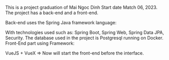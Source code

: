 This is a project graduation of Mai Ngoc Dinh Start date Match 06, 2023. The project has a back-end and a front-end.

Back-end uses the Spring Java framework language:

With technologies used such as: Spring Boot, Spring Web, Spring Data JPA, Security.
The database used in the project is Postgresql running on Docker.
Front-End part using Framework:

VueJS + VueX
=> Now will start the front-end before the interface.

